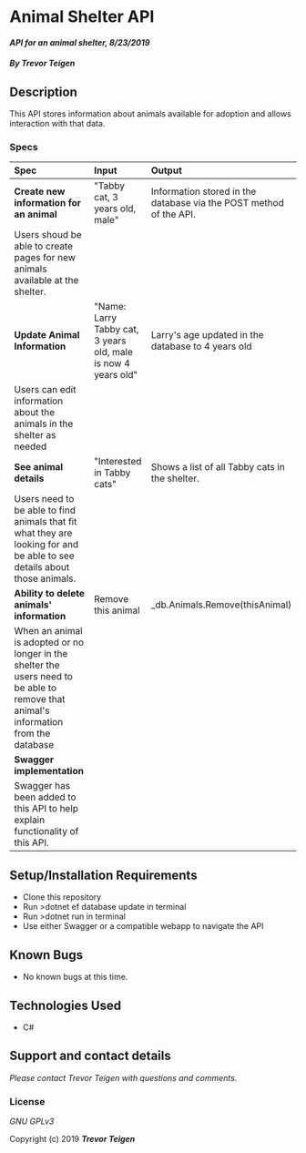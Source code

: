 # Animal Shelter API

#### _API for an animal shelter, 8/23/2019_

#### _By **Trevor Teigen**_

## Description

This API stores information about animals available for adoption and allows interaction with that data.

### Specs
| Spec | Input | Output |
| :-------------     | :------------- | :------------- |
| **Create new information for an animal** | "Tabby cat, 3 years old, male" | Information stored in the database via the POST method of the API. |
| Users shoud be able to create pages for new animals available at the shelter. |
| **Update Animal Information** | "Name: Larry Tabby cat, 3 years old, male is now 4 years old" | Larry's age updated in the database to 4 years old |
| Users can edit information about the animals in the shelter as needed |
| **See animal details** | "Interested in Tabby cats" | Shows a list of all Tabby cats in the shelter. |
| Users need to be able to find animals that fit what they are looking for and be able to see details about those animals.|
| **Ability to delete animals' information** | Remove this animal | _db.Animals.Remove(thisAnimal) |
| When an animal is adopted or no longer in the shelter the users need to be able to remove that animal's information from the database| 
| **Swagger implementation** | | |
| Swagger has been added to this API to help explain functionality of this API.| 



## Setup/Installation Requirements

* Clone this repository
* Run >dotnet ef database update in terminal
* Run >dotnet run in terminal
* Use either Swagger or a compatible webapp to navigate the API

## Known Bugs
* No known bugs at this time.

## Technologies Used
* C#


## Support and contact details

_Please contact Trevor Teigen with questions and comments._

### License

*GNU GPLv3*

Copyright (c) 2019 **_Trevor Teigen_**
